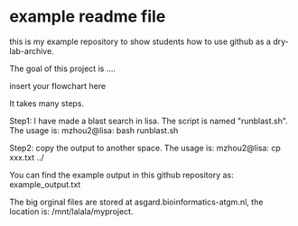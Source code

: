# example readme file
this is my example repository to show students how to use github as a dry-lab-archive.

The goal of this project is ....

insert your flowchart here

It takes many steps.

Step1:
I have made a blast search in lisa. The script is named "runblast.sh".
The usage is: mzhou2@lisa: bash runblast.sh

Step2:
copy the output to another space.
The usage is: mzhou2@lisa: cp xxx.txt ../


You can find the example output in this github repository as: example_output.txt

The big orginal files are stored at asgard.bioinformatics-atgm.nl, the location is: /mnt/lalala/myproject.


